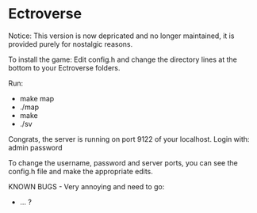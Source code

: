 Ectroverse
========

Notice: This version is now depricated and no longer maintained, it is provided purely for nostalgic reasons.

To install the game:
Edit config.h and change the directory lines at the bottom to your Ectroverse folders.

Run:
* make map
* ./map
* make
* ./sv

Congrats, the server is running on port 9122 of your localhost.
Login with:
admin
password

To change the username, password and server ports, you can see the config.h file and make the appropriate edits.

KNOWN BUGS - Very annoying and need to go:
* ... ?
